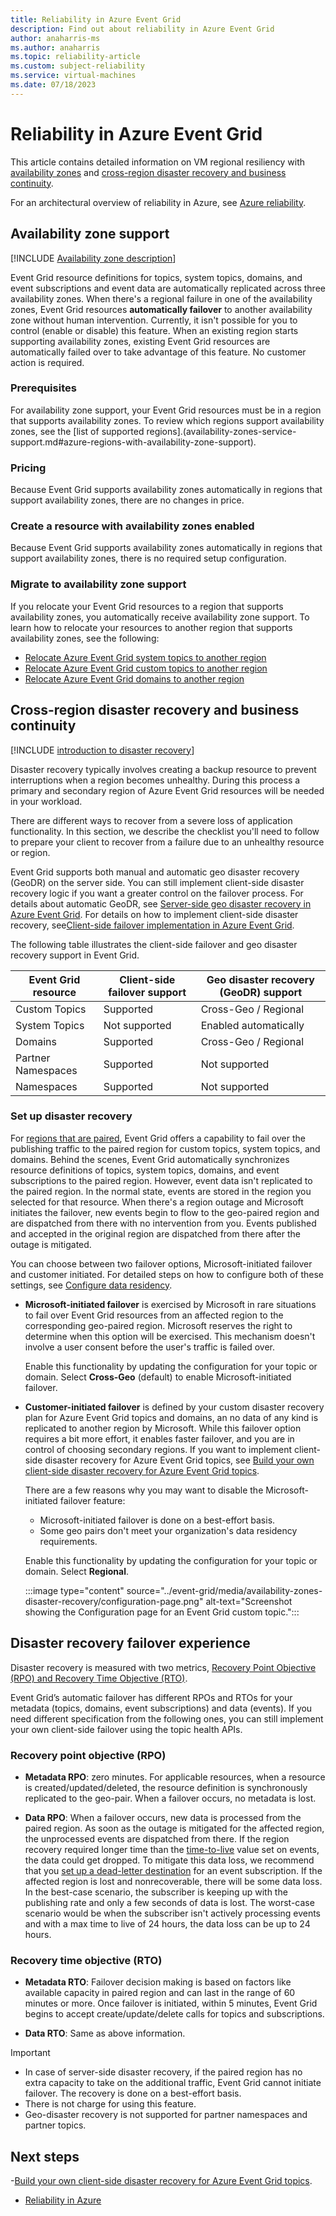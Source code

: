 ```yaml
---
title: Reliability in Azure Event Grid
description: Find out about reliability in Azure Event Grid
author: anaharris-ms
ms.author: anaharris
ms.topic: reliability-article
ms.custom: subject-reliability
ms.service: virtual-machines
ms.date: 07/18/2023
---
```


# Reliability in Azure Event Grid

This article contains detailed information on VM regional resiliency with [availability zones](#availability-zone-support) and [cross-region disaster recovery and business continuity](#cross-region-disaster-recovery-and-business-continuity). 


For an architectural overview of reliability in Azure, see [Azure reliability](/azure/architecture/framework/resiliency/overview).


## Availability zone support

[!INCLUDE [Availability zone description](includes/reliability-availability-zone-description-include.md)]

Event Grid resource definitions for topics, system topics, domains, and event subscriptions and event data are automatically replicated across three availability zones.  When there's a regional failure in one of the availability zones, Event Grid resources **automatically failover** to another availability zone without human intervention. Currently, it isn't possible for you to control (enable or disable) this feature. When an existing region starts supporting availability zones, existing Event Grid resources are automatically failed over to take advantage of this feature. No customer action is required. 

 
### Prerequisites

For availability zone support, your Event Grid resources must be in a region that supports availability zones. To review which regions support availability zones, see the [list of supported regions].(availability-zones-service-support.md#azure-regions-with-availability-zone-support). 


### Pricing

Because Event Grid supports availability zones automatically in regions that support availability zones, there are no changes in price.

### Create a resource with availability zones enabled

Because Event Grid supports availability zones automatically in regions that support availability zones, there is no required setup configuration.


### Migrate to availability zone support

If you relocate your Event Grid resources to a region that supports availability zones, you automatically receive availability zone support. To learn how to relocate your resources to another region that supports availability zones, see the following:

- [Relocate Azure Event Grid system topics to another region](/azure/operational-excellence/relocation-event-grid-system-topic)
- [Relocate Azure Event Grid custom topics to another region](/azure/operational-excellence/relocation-event-grid-custom-topics)
- [Relocate Azure Event Grid domains to another region](/azure/operational-excellence/relocation-event-grid-domains)
  
## Cross-region disaster recovery and business continuity

[!INCLUDE [introduction to disaster recovery](includes/reliability-disaster-recovery-description-include.md)]

Disaster recovery typically involves creating a backup resource to prevent interruptions when a region becomes unhealthy. During this process a primary and secondary region of Azure Event Grid resources will be needed in your workload.

There are different ways to recover from a severe loss of application functionality. In this section, we describe the checklist you'll need to follow to prepare your client to recover from a failure due to an unhealthy resource or region.

Event Grid supports both manual and automatic geo disaster recovery (GeoDR) on the server side. You can still implement client-side disaster recovery logic if you want a greater control on the failover process. For details about automatic GeoDR, see [Server-side geo disaster recovery in Azure Event Grid](../event-grid/geo-disaster-recovery.md). For details on how to implement client-side disaster recovery, see[Client-side failover implementation in Azure Event Grid](../event-grid/custom-disaster-recovery-client-side.md).


The following table illustrates the client-side failover and geo disaster recovery support in Event Grid.

| Event Grid resource | Client-side failover support              | Geo disaster recovery (GeoDR) support |
|---------------------|-------------------------------------------|---------------------------------------|
| Custom Topics       | Supported                                 | Cross-Geo / Regional                  |
| System Topics       | Not supported                             | Enabled automatically                 |
| Domains             | Supported                                 | Cross-Geo / Regional                  |
| Partner Namespaces  | Supported                                 | Not supported                         |
| Namespaces          | Supported                                 | Not supported                         |



### Set up disaster recovery

For [regions that are paired](./cross-region-replication-azure.md#azure-paired-regions), Event Grid offers a capability to fail over the publishing traffic to the paired region for custom topics, system topics, and domains. Behind the scenes, Event Grid automatically synchronizes resource definitions of topics, system topics, domains, and event subscriptions to the paired region. However, event data isn't replicated to the paired region. In the normal state, events are stored in the region you selected for that resource. When there's a region outage and Microsoft initiates the failover, new events begin to flow to the geo-paired region and are dispatched from there with no intervention from you. Events published and accepted in the original region are dispatched from there after the outage is mitigated. 

You can choose between two failover options, Microsoft-initiated failover and customer initiated.  For detailed steps on how to configure both of these settings, see [Configure data residency](../event-grid/configure-custom-topic.md#configure-data-residency). 

- **Microsoft-initiated failover** is exercised by Microsoft in rare situations to fail over Event Grid resources from an affected region to the corresponding geo-paired region. Microsoft reserves the right to determine when this option will be exercised. This mechanism doesn't involve a user consent before the user's traffic is failed over.

    Enable this functionality by updating the configuration for your topic or domain. Select **Cross-Geo** (default) to enable Microsoft-initiated failover.

- **Customer-initiated failover** is defined by your custom disaster recovery plan for Azure Event Grid topics and domains, an no data of any kind is replicated to another region by Microsoft. While this failover option requires a bit more effort, it enables faster failover, and you are in control of choosing secondary regions. If you want to implement client-side disaster recovery for Azure Event Grid topics, see [Build your own client-side disaster recovery for Azure Event Grid topics](../event-grid/custom-disaster-recovery-client-side.md).  

    There are a few reasons why you may want to disable the Microsoft-initiated failover feature: 

    - Microsoft-initiated failover is done on a best-effort basis. 
    - Some geo pairs don't meet your organization's data residency requirements. 

    Enable this functionality by updating the configuration for your topic or domain. Select **Regional**.

    :::image type="content" source="../event-grid/media/availability-zones-disaster-recovery/configuration-page.png" alt-text="Screenshot showing the Configuration page for an Event Grid custom topic.":::
    

## Disaster recovery failover experience

Disaster recovery is measured with two metrics, [Recovery Point Objective (RPO) and Recovery Time Objective (RTO)](./disaster-recovery-overview.md#recovery-objectives).

Event Grid’s automatic failover has different RPOs and RTOs for your metadata (topics, domains, event subscriptions) and data (events). If you need different specification from the following ones, you can still implement your own client-side failover using the topic health APIs.

### Recovery point objective (RPO)

- **Metadata RPO**: zero minutes. For applicable resources, when a resource is created/updated/deleted, the resource definition is synchronously replicated to the geo-pair. When a failover occurs, no metadata is lost.

- **Data RPO**: When a failover occurs, new data is processed from the paired region. As soon as the outage is mitigated for the affected region, the unprocessed events are dispatched from there. If the region recovery required longer time than the [time-to-live](../event-grid/delivery-and-retry.md#dead-letter-events) value set on events, the data could get dropped. To mitigate this data loss, we recommend that you [set up a dead-letter destination](../event-grid/manage-event-delivery.md) for an event subscription. If the affected region is lost and nonrecoverable, there will be some data loss. In the best-case scenario, the subscriber is keeping up with the publishing rate and only a few seconds of data is lost. The worst-case scenario would be when the subscriber isn't actively processing events and with a max time to live of 24 hours, the data loss can be up to 24 hours.

### Recovery time objective (RTO)

- **Metadata RTO**: Failover decision making is based on factors like available capacity in paired region and can last in the range of 60 minutes or more. Once failover is initiated, within 5 minutes, Event Grid begins to accept create/update/delete calls for topics and subscriptions.

- **Data RTO**: Same as above information.

> [!IMPORTANT]
> - In case of server-side disaster recovery, if the paired region has no extra capacity to take on the additional traffic, Event Grid cannot initiate failover. The recovery is done on a best-effort basis.
> - There is not charge for using this feature.
> - Geo-disaster recovery is not supported for partner namespaces and partner topics. 


## Next steps

-[Build your own client-side disaster recovery for Azure Event Grid topics](../event-grid/custom-disaster-recovery-client-side.md).

- [Reliability in Azure](/azure/reliability/availability-zones-overview)

